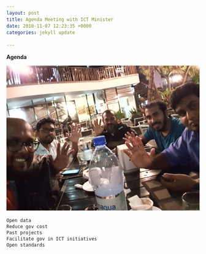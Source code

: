 ```yaml
---
layout: post
title: Agenda Meeting with ICT Minister
date: 2018-11-07 12:23:35 +0000
categories: jekyll update

---
```

**Agenda**

![](/uploads/IMG_20181125_201724.jpg)

    Open data
    Reduce gov cost
    Past projects
    Facilitate gov in ICT initiatives
    Open standards